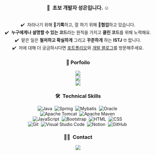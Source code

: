 
<div align="center">
  
  ### 👋&nbsp; 초보 개발자 성은입니다. ☺️
  \
  ✔️&nbsp; 자라나기 위해  📝**기록**하고, 잘 하기 위해 🧩**협업**하고 있습니다.\
  ✔️&nbsp; **누구에게나 설명할 수 있는 코드**라는 원칙을 가지고 **클린 코드**를 위해 노력해요.\
  ✔️&nbsp; 맡은 일은 **철저하고 확실하게** 그리고 **꾸준하게** 하는 **ISTJ** 🤓 랍니다.\
  ✔️&nbsp; 저에 대해 더 궁금하시다면  <a href="https://seongeun-it.oopy.io/">포트폴리오</a>와 <a href="https://seongeun-it.tistory.com/">개발 블로그</a>를 방문해주세요.
  
    
  ### 📓 Porfoilo
  <a href="https://seongeun-it.oopy.io/"><img src="https://img.shields.io/badge/Web-black?style=flat-square"/></a>\
  <a href="https://www.notion.so/Hello-World-79d3e6f8ae4a47638e92caff7d80906d"><img src="https://img.shields.io/badge/Notion-lightgray?style=flat-square"/></a>\
  <a href="https://seongeun-it.tistory.com/"><img src="https://img.shields.io/badge/Devlog-black?style=flat-square"/></a>
  
  
  ### 🛠 &nbsp;Technical Skills
  ![Java](https://img.shields.io/badge/-Java-007396?style=flat-square&logo=java&logoColor=white)&nbsp;
  ![Spring](https://img.shields.io/badge/-Spring-6DB33F?style=flat-square&logo=spring&logoColor=white)&nbsp;
  ![Mybatis](https://img.shields.io/badge/-Mybatis-000000?style=flat-square&logo=mybatis&logoColor=white)&nbsp;
  ![Oracle](https://img.shields.io/badge/-Oracle-F80000?style=flat-square&logo=oracle&logoColor=white)&nbsp;\
  ![Apache Tomcat](https://img.shields.io/badge/-Apache_Tomcat-F8DC75?style=flat-square&logo=apacheTomcat&logoColor=white)&nbsp;
  ![Apache Maven](https://img.shields.io/badge/-Apache_Maven-C71A36?style=flat-square&logo=apacheMaven&logoColor=white)&nbsp;\
  ![JavaScript](https://img.shields.io/badge/-JavaScript-F7DF1E?style=flat-square&logo=javascript&logoColor=white)&nbsp;
  ![Bootstrap](https://img.shields.io/badge/-Bootstrap-7952B3?style=flat-square&logo=bootstrap&logoColor=white)&nbsp;
  ![HTML](https://img.shields.io/badge/-HTML-E34F26?style=flat-square&logo=HTML5&logoColor=white)&nbsp;
  ![CSS](https://img.shields.io/badge/-CSS-1572B6?style=flat-square&logo=CSS3&logoColor=white)&nbsp;\
  ![Git](https://img.shields.io/badge/-Git-F05032?style=flat-square&logo=git&logoColor=white)&nbsp;
  ![Visual Studio Code](https://img.shields.io/badge/-Visual%20Studio%20Code-007ACC?style=flat-square&logo=visual-studio-code&logoColor=white)&nbsp;
  ![Notion](https://img.shields.io/badge/-Notion-181717?style=flat-square&logo=Notion)&nbsp;
  ![GitHub](https://img.shields.io/badge/-GitHub-181717?style=flat-square&logo=github)&nbsp;


  ### 🤝🏻 &nbsp;Contact
  <a href="mailto:dev.seongeun@gmail.com"><img src="https://img.shields.io/badge/-dev.seongeun@gmail.com-EA4335?style=flat-square&logo=Gmail&logoColor=white"/></a>
  

</div>
